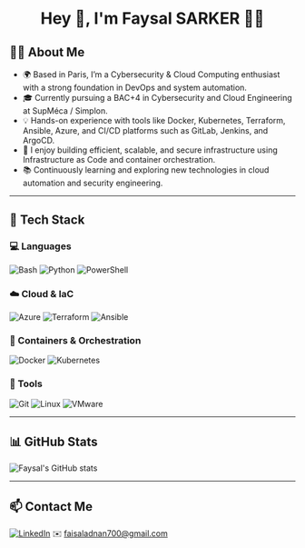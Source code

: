 <h1 align="center">Hey 👋, I'm Faysal SARKER 🚀🔐</h1>

## 👨‍💻 About Me

- 🌍 Based in Paris, I’m a Cybersecurity & Cloud Computing enthusiast with a strong foundation in DevOps and system automation.
- 🎓 Currently pursuing a BAC+4 in Cybersecurity and Cloud Engineering at SupMéca / Simplon.
- 💡 Hands-on experience with tools like Docker, Kubernetes, Terraform, Ansible, Azure, and CI/CD platforms such as GitLab, Jenkins, and ArgoCD.
- 🧠 I enjoy building efficient, scalable, and secure infrastructure using Infrastructure as Code and container orchestration.
- 📚 Continuously learning and exploring new technologies in cloud automation and security engineering.


---

## 🧰 Tech Stack

### 💻 Languages
![Bash](https://img.shields.io/badge/-Bash-4EAA25?style=flat&logo=gnu-bash&logoColor=white)
![Python](https://img.shields.io/badge/-Python-3776AB?style=flat&logo=python&logoColor=white)
![PowerShell](https://img.shields.io/badge/-PowerShell-5391FE?style=flat&logo=powershell&logoColor=white)

### ☁️ Cloud & IaC
![Azure](https://img.shields.io/badge/-Azure-0078D4?style=flat&logo=microsoft-azure&logoColor=white)
![Terraform](https://img.shields.io/badge/-Terraform-7B42BC?style=flat&logo=terraform&logoColor=white)
![Ansible](https://img.shields.io/badge/-Ansible-EE0000?style=flat&logo=ansible&logoColor=white)

### 🐳 Containers & Orchestration
![Docker](https://img.shields.io/badge/-Docker-2496ED?style=flat&logo=docker&logoColor=white)
![Kubernetes](https://img.shields.io/badge/-Kubernetes-326CE5?style=flat&logo=kubernetes&logoColor=white)

### 🔧 Tools
![Git](https://img.shields.io/badge/-Git-F05032?style=flat&logo=git&logoColor=white)
![Linux](https://img.shields.io/badge/-Linux-FCC624?style=flat&logo=linux&logoColor=black)
![VMware](https://img.shields.io/badge/-VMware-607078?style=flat&logo=vmware&logoColor=white)

---

## 📊 GitHub Stats

![Faysal's GitHub stats](https://github-readme-stats.vercel.app/api?username=faysal123455&show_icons=true&theme=tokyonight)

---

## 📫 Contact Me

[![LinkedIn](https://img.shields.io/badge/-LinkedIn-blue?style=flat&logo=linkedin)](https://www.linkedin.com/in/sarker-faysal-05066521/)
✉️ faisaladnan700@gmail.com
